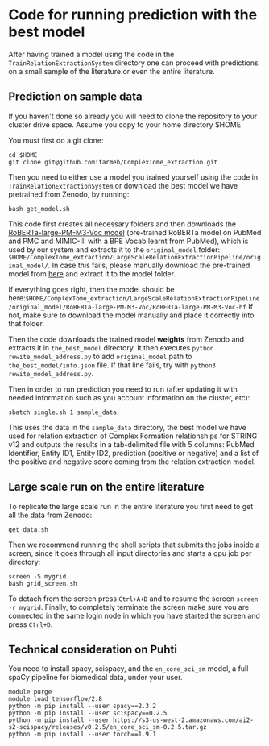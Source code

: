 # Code for running prediction with the best model

After having trained a model using the code in the `TrainRelationExtractionSystem` directory one can proceed with predictions on a small sample of the literature or even the entire literature. 

## Prediction on sample data

If you haven't done so already you will need to clone the repository to your cluster drive space. Assume you copy to your home directory $HOME

You must first do a git clone:
```
cd $HOME
git clone git@github.com:farmeh/ComplexTome_extraction.git
```

Then you need to either use a model you trained yourself using the code in `TrainRelationExtractionSystem` or download the best model we have pretrained from Zenodo, by running: 
```
bash get_model.sh
```
This code first creates all necessary folders and then downloads the [RoBERTa-large-PM-M3-Voc model](https://dl.fbaipublicfiles.com/biolm/RoBERTa-large-PM-M3-Voc-hf.tar.gz) (pre-trained RoBERTa model on PubMed and PMC and MIMIC-III with a BPE Vocab learnt from PubMed),
which is used by our system and extracts it to the `original_model` folder: `$HOME/ComplexTome_extraction/LargeScaleRelationExtractionPipeline/original_model/`.
In case this fails, please manually download the pre-trained model from [here](https://github.com/facebookresearch/bio-lm/blob/main/README.md) and extract it to the model folder.

If everything goes right, then the model should be here:`$HOME/ComplexTome_extraction/LargeScaleRelationExtractionPipeline/original_model/RoBERTa-large-PM-M3-Voc/RoBERTa-large-PM-M3-Voc-hf`
If not, make sure to download the model manually and place it correctly into that folder.

Then the code downloads the trained model **weights** from Zenodo and extracts it in `the_best_model` directory. 
It then executes `python rewite_model_address.py` to add `original_model` path to `the_best_model/info.json` file.
If that line fails, try with `python3 rewite_model_address.py`.


Then in order to run prediction you need to run (after updating it with needed information such as you account information on the cluster, etc):
```
sbatch single.sh 1 sample_data
```

This uses the data in the `sample_data` directory, the best model we have used for relation extraction of Complex Formation relationships for STRING v12 and outputs the results in a tab-delimited file with 5 columns: PubMed Identifier, Entity ID1, Entity ID2, prediction (positive or negative) and a list of the positive and negative score coming from the relation extraction model. 

## Large scale run on the entire literature

To replicate the large scale run in the entire literature you first need to get all the data from Zenodo:
```
get_data.sh
```
Then we recommend running the shell scripts that submits the jobs inside a screen, since it goes through all input directories and starts a gpu job per directory: 
```
screen -S mygrid
bash grid_screen.sh
```

To detach from the screen press `Ctrl+A+D` and to resume the screen `screen -r mygrid`. Finally, to completely terminate the screen make sure you are connected in the same login node in which you have started the screen and press `Ctrl+D`.

## Technical consideration on Puhti

You need to install spacy, scispacy, and the `en_core_sci_sm` model, a full spaCy pipeline for biomedical data, under your user.

```
module purge
module load tensorflow/2.8
python -m pip install --user spacy==2.3.2
python -m pip install --user scispacy==0.2.5
python -m pip install --user https://s3-us-west-2.amazonaws.com/ai2-s2-scispacy/releases/v0.2.5/en_core_sci_sm-0.2.5.tar.gz
python -m pip install --user torch==1.9.1
```


